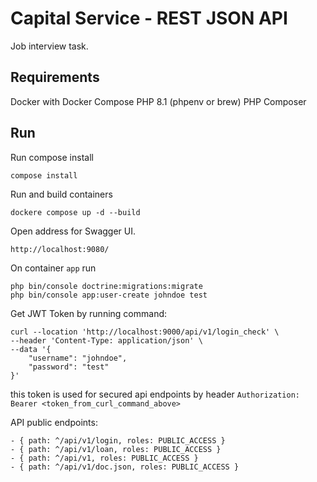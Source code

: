 
# Capital Service - REST JSON API

Job interview task.

## Requirements

Docker with Docker Compose 
PHP 8.1 (phpenv or brew)
PHP Composer

## Run

Run compose install

```
compose install
```

Run and build containers
```
dockere compose up -d --build
```

Open address for Swagger UI.

```
http://localhost:9080/
```

On container `app` run

```
php bin/console doctrine:migrations:migrate
php bin/console app:user-create johndoe test
```


Get JWT Token by running command:

```
curl --location 'http://localhost:9000/api/v1/login_check' \
--header 'Content-Type: application/json' \
--data '{
    "username": "johndoe",
    "password": "test"
}'
```
this token is used for secured api endpoints by header `Authorization: Bearer <token_from_curl_command_above>`

API public endpoints:

```
- { path: ^/api/v1/login, roles: PUBLIC_ACCESS }
- { path: ^/api/v1/loan, roles: PUBLIC_ACCESS }
- { path: ^/api/v1, roles: PUBLIC_ACCESS }
- { path: ^/api/v1/doc.json, roles: PUBLIC_ACCESS }
```



